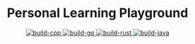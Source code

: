 <h1 align="center">Personal Learning Playground</h1>

<div align="center"><p>
    <a href="https://github.com/liubang/playground/actions/workflows/build_cpp.yml">
        <img src="https://img.shields.io/github/workflow/status/liubang/playground/build-cpp?label=build-cpp&style=flat-square" alt="build-cpp" />
    </a>
    <a href="https://github.com/liubang/playground/actions/workflows/build_go.yml">
        <img src="https://img.shields.io/github/workflow/status/liubang/playground/build-go?label=build-go&style=flat-square" alt="build-go" />
    </a>
    <a href="https://github.com/liubang/playground/actions/workflows/build_rust.yml">
        <img src="https://img.shields.io/github/workflow/status/liubang/playground/build-rust?label=build-rust&style=flat-square" alt="build-rust" />
    </a>
    <a href="https://github.com/liubang/playground/actions/workflows/build_java.yml">
        <img src="https://img.shields.io/github/workflow/status/liubang/playground/build-java?label=build-java&style=flat-square" alt="build-java" />
    </a>
</p></div>


